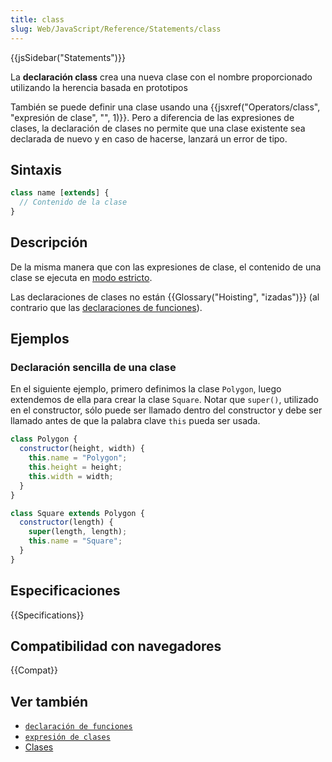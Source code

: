 ```yaml
---
title: class
slug: Web/JavaScript/Reference/Statements/class
---
```


{{jsSidebar("Statements")}}

La **declaración class** crea una nueva clase con el nombre proporcionado utilizando la herencia basada en prototipos

También se puede definir una clase usando una {{jsxref("Operators/class", "expresión de clase", "", 1)}}. Pero a diferencia de las expresiones de clases, la declaración de clases no permite que una clase existente sea declarada de nuevo y en caso de hacerse, lanzará un error de tipo.

## Sintaxis

```js
class name [extends] {
  // Contenido de la clase
}
```

## Descripción

De la misma manera que con las expresiones de clase, el contenido de una clase se ejecuta en [modo estricto](/es/docs/Web/JavaScript/Reference/Strict_mode).

Las declaraciones de clases no están {{Glossary("Hoisting", "izadas")}} (al contrario que las [declaraciones de funciones](/es/docs/Web/JavaScript/Reference/Statements/function)).

## Ejemplos

### Declaración sencilla de una clase

En el siguiente ejemplo, primero definimos la clase `Polygon`, luego extendemos de ella para crear la clase `Square`. Notar que `super()`, utilizado en el constructor, sólo puede ser llamado dentro del constructor y debe ser llamado antes de que la palabra clave `this` pueda ser usada.

```js
class Polygon {
  constructor(height, width) {
    this.name = "Polygon";
    this.height = height;
    this.width = width;
  }
}

class Square extends Polygon {
  constructor(length) {
    super(length, length);
    this.name = "Square";
  }
}
```

## Especificaciones

{{Specifications}}

## Compatibilidad con navegadores

{{Compat}}

## Ver también

- [`declaración de funciones`](/es/docs/Web/JavaScript/Reference/Statements/function)
- [`expresión de clases`](/es/docs/Web/JavaScript/Reference/Operators/class)
- [Clases](/es/docs/Web/JavaScript/Reference/Classes)
